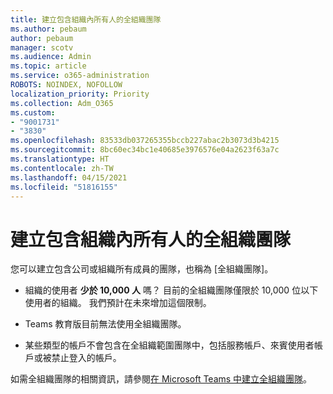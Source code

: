 ```yaml
---
title: 建立包含組織內所有人的全組織團隊
ms.author: pebaum
author: pebaum
manager: scotv
ms.audience: Admin
ms.topic: article
ms.service: o365-administration
ROBOTS: NOINDEX, NOFOLLOW
localization_priority: Priority
ms.collection: Adm_O365
ms.custom:
- "9001731"
- "3830"
ms.openlocfilehash: 83533db037265355bccb227abac2b3073d3b4215
ms.sourcegitcommit: 8bc60ec34bc1e40685e3976576e04a2623f63a7c
ms.translationtype: HT
ms.contentlocale: zh-TW
ms.lasthandoff: 04/15/2021
ms.locfileid: "51816155"
---
```

# <a name="create-an-org-wide-team-that-includes-everyone-in-your-organization"></a>建立包含組織內所有人的全組織團隊

您可以建立包含公司或組織所有成員的團隊，也稱為 [全組織團隊][](https://docs.microsoft.com/microsoftteams/create-an-org-wide-team)。

- 組織的使用者 **少於 10,000 人** 嗎？ 目前的全組織團隊僅限於 10,000 位以下使用者的組織。 我們預計在未來增加這個限制。

- Teams 教育版目前無法使用全組織團隊。

- 某些類型的帳戶不會包含在全組織範圍團隊中，包括服務帳戶、來賓使用者帳戶或被禁止登入的帳戶。

如需全組織團隊的相關資訊，請參閱[在 Microsoft Teams 中建立全組織團隊](https://docs.microsoft.com/microsoftteams/create-an-org-wide-team)。 
